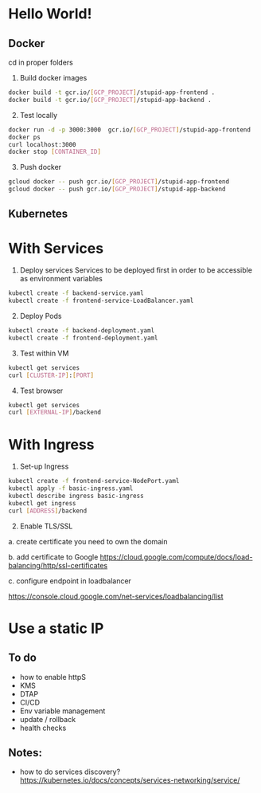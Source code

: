 # Hello World!

## Docker

cd in proper folders

1. Build docker images

```sh
docker build -t gcr.io/[GCP_PROJECT]/stupid-app-frontend .
docker build -t gcr.io/[GCP_PROJECT]/stupid-app-backend .
```
2. Test locally
```sh
docker run -d -p 3000:3000  gcr.io/[GCP_PROJECT]/stupid-app-frontend 
docker ps
curl localhost:3000
docker stop [CONTAINER_ID]
```
3. Push docker
```sh
gcloud docker -- push gcr.io/[GCP_PROJECT]/stupid-app-frontend
gcloud docker -- push gcr.io/[GCP_PROJECT]/stupid-app-backend
```

## Kubernetes

# With Services

1. Deploy services
Services to be deployed first in order to be accessible as environment variables
```sh
kubectl create -f backend-service.yaml
kubectl create -f frontend-service-LoadBalancer.yaml
```

2. Deploy Pods
```sh
kubectl create -f backend-deployment.yaml
kubectl create -f frontend-deployment.yaml
```

3. Test within VM
```sh
kubectl get services
curl [CLUSTER-IP]:[PORT]
```

4. Test browser
```sh
kubectl get services
curl [EXTERNAL-IP]/backend
```

# With Ingress

1. Set-up Ingress
```sh
kubectl create -f frontend-service-NodePort.yaml
kubectl apply -f basic-ingress.yaml
kubectl describe ingress basic-ingress
kubectl get ingress
curl [ADDRESS]/backend
```

2. Enable TLS/SSL

a. create certificate
you need to own  the domain

b. add certificate to Google 
<https://cloud.google.com/compute/docs/load-balancing/http/ssl-certificates>

c. configure endpoint in loadbalancer

<https://console.cloud.google.com/net-services/loadbalancing/list>

# Use a static IP



## To do
- how to enable httpS
- KMS
- DTAP
- CI/CD
- Env variable management
- update / rollback
- health checks


## Notes: 
- how to do services discovery? https://kubernetes.io/docs/concepts/services-networking/service/
